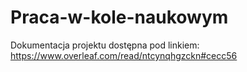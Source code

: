 # Praca-w-kole-naukowym

Dokumentacja projektu dostępna pod linkiem:
https://www.overleaf.com/read/ntcynqhgzckn#cecc56
